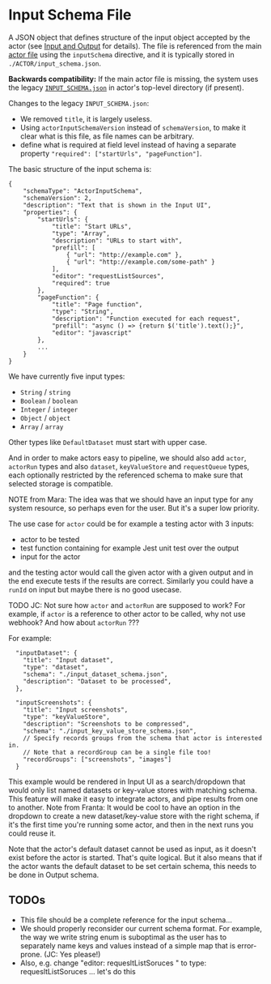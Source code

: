 # Input Schema File

A JSON object that defines structure of the input object accepted by the
actor (see [Input and Output](../README.md#input-and-output) for details).
The file is referenced from the main [actor file](ACTOR.md) using the `inputSchema` directive,
and it is typically stored in `./ACTOR/input_schema.json`.

**Backwards compatibility:** If the main actor file is missing,
the system uses the legacy [`INPUT_SCHEMA.json`](https://docs.apify.com/actors/development/input-schema) in actor's top-level directory (if present).

Changes to the legacy `INPUT_SCHEMA.json`:
- We removed `title`, it is largely useless.
- Using `actorInputSchemaVersion` instead of `schemaVersion`, to make it clear what is this file,
  as file names can be arbitrary.
- define what is required at field level instead of having a separate
  property `"required": ["startUrls", "pageFunction"]`.

The basic structure of the input schema is:

```jsonc
{
    "schemaType": "ActorInputSchema",
    "schemaVersion": 2,
    "description": "Text that is shown in the Input UI",
    "properties": {
        "startUrls": {
            "title": "Start URLs",
            "type": "Array",
            "description": "URLs to start with",
            "prefill": [
                { "url": "http://example.com" },
                { "url": "http://example.com/some-path" }
            ],
            "editor": "requestListSources",
            "required": true
        },
        "pageFunction": {
            "title": "Page function",
            "type": "String",
            "description": "Function executed for each request",
            "prefill": "async () => {return $('title').text();}",
            "editor": "javascript"
        },
        ...
    }
}
```

We have currently five input types:
- `String` / `string`
- `Boolean` / `boolean`
- `Integer` / `integer`
- `Object` / `object`
- `Array` / `array`

Other types like `DefaultDataset` must start with upper case.

And in order to make actors easy to pipeline, we should also add `actor`, `actorRun` types and also
`dataset`, `keyValueStore` and `requestQueue` types, each optionally
restricted by the referenced schema to make sure that selected storage is compatible.


NOTE from Mara: The idea was that we should have an input type for any system resource,
so perhaps even for the user. But it's a super low priority.

The use case for `actor` could be for example a testing actor with 3 inputs:
- actor to be tested
- test function containing for example Jest unit test over the output
- input for the actor

and the testing actor would call the given actor with a given output and in the end execute tests if the results are correct.
Similarly you could have a `runId` on input but maybe there is no good usecase.


TODO JC: Not sure how `actor` and `actorRun` are supposed to work? For example, if `actor`
is a reference to other actor to be called, why not use webhook?
And how about `actorRun` ???




For example:

```jsonc
  "inputDataset": {
    "title": "Input dataset",
    "type": "dataset",
    "schema": "./input_dataset_schema.json",
    "description": "Dataset to be processed",
  },

  "inputScreenshots": {
    "title": "Input screenshots",
    "type": "keyValueStore",
    "description": "Screenshots to be compressed",
    "schema": "./input_key_value_store_schema.json",
    // Specify records groups from the schema that actor is interested in.
    // Note that a recordGroup can be a single file too!
    "recordGroups": ["screenshots", "images"]
  }
```

This example would be rendered in Input UI as a search/dropdown that would only list named
datasets or key-value stores with matching schema. This feature will make it easy to integrate actors,
and pipe results from one to another.
Note from Franta: It would be cool to have an option in the dropdown to create a
new dataset/key-value store with the right schema,
if it's the first time you're running some actor,
and then in the next runs you could reuse it.

Note that the actor's default dataset cannot be used as input, as it doesn't exist before the 
actor is started. That's quite logical. But it also means that if the actor wants
the default dataset to be set certain schema, this needs to be done in Output schema.

## TODOs
- This file should be a complete reference for the input schema...
- We should properly reconsider our current schema format.
  For example, the way we write string enum is suboptimal as the user has to separately
  name keys and values instead of a simple map that is error-prone. (JC: Yes please!)
- Also, e.g. change "editor: requesltListSoruces " to type: requesltListSoruces ... let's do this
